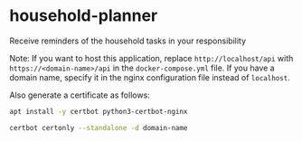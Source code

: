 # household-planner

Receive reminders of the household tasks in your responsibility

Note: If you want to host this application, replace `http://localhost/api` with `https://<domain-name>/api` in the `docker-compose.yml` file.
If you have a domain name, specify it in the nginx configuration file instead of `localhost`.

Also generate a certificate as follows:

```bash
apt install -y certbot python3-certbot-nginx
```

```bash
certbot certonly --standalone -d domain-name
```
